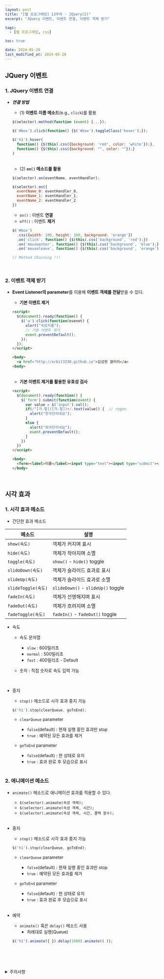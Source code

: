 ```yaml
---
layout: post
title: "[웹 프로그래밍] 13주차 - JQuery(2)"
excerpt: "JQuery 이벤트, 이벤트 연결, 이벤트 객체 받기"

tags:
  - [웹 프로그래밍, css]

toc: true

date: 2024-05-28
last_modified_at: 2024-05-28
---
```

## JQuery 이벤트
### 1. JQuery 이벤트 연결
- ***연결 방법***
  - (1) **이벤트 이름 메소드**(e.g., `click`)를 활용

  ```js
  $(selector).method(function (event) {...});
  ```

  ```js
  $('#box').click(function() {$('#box').toggleClass('hover');});
  ```

  ```js
  $('h1').hover(
    function() {$(this).css({background: 'red', color: 'white'});},
    function() {$(this).css({background: "", color: ""});}
  )
  ```

  <br>

  - (2) **`on()` 메소드를 활용**

  ```js
  $(selector).on(eventName, eventHandler);
  
  $(selector).on({
    eventName_0: eventHandler_0,
    eventName_1: eventHandler_1,
    eventName_2: eventHandler_2
  })
  ```

  - `on()` : 이벤트 **연결**
  - `off()` : 이벤트 **제거**

  ```js
  $('#box')
    .css({width: 100, height: 100, background: 'orange'})
    .on('click', function() {$(this).css('background', 'red');})
    .on('mouseenter', function() {$(this).css('background', 'blue');})
    .on('mouseleave', function() {$(this).css('background', 'orange');});

  // Method Chaining !!!
  ```

<br>

### 2. 이벤트 객체 받기
- **Event Listener의 parameter**를 이용해 **이벤트 객체를 전달**받을 수 있다.  

  - **기본 이벤트 제거**

  ```html
  <script>
    $(document).ready(function() {
      $('a').click(function(evenet) {
        alert("속았지롱");
        // 기본 이벤트 제거
        event.preventDefault();
      });
    });
  </script>

  <body>
    <a href="http://orbit3230.github.io">김성현 갤러리</a>
  <body>
  ```

  <br>

  - **기본 이벤트 제거를 활용한 유효성 검사**

  ```html
  <script>
    $(document).ready(function() {
      $('form').submit(function(event) {
        var value = $('input').val();
        if(/^[가-힣]([가-힣])+/.text(value)) {  // regex
          alert("한국인이네요");
        }
        else {
          alert("외국인이네요");
          event.preventDefault();
        }
      })
    })
  </script>

  <body>
    <form><label>이름</label><input type="text"><input type="submit"></form>
  </body>
  ```

<br>

## 시각 효과
### 1. 시각 효과 메소드
- 간단한 효과 메소드  

|메소드|설명|
|---|---|
|`show(속도)`|객체가 커지며 표시|
|`hide(속도)`|객체가 작아지며 소멸|
|`toggle(속도)`|`show()` - `hide()` toggle|
|`slidoDown(속도)`|객체가 슬라이드 효과로 표시|
|`slideUp(속도)`|객체가 슬라이드 효과로 소멸|
|`slideToggle(속도)`|`slideDown()` - `slideUp()` toggle|
|`fadeIn(속도)`|객체가 선명해지며 표시|
|`fadeOut(속도)`|객체가 흐려지며 소멸|
|`fadeToggle(속도)`|`fadeIn()` - `fadeOut()` toggle|

- 속도
  - 속도 문자열
    - `slow` : 600밀리초
    - `normal` : 500밀리초
    - `fast` : 400밀리초 - Default

  - 숫자 : 직접 숫자로 속도 입력 가능

<br>

- 중지
  - `stop()` 메소드로 시각 효과 중지 가능

  ```js
  $('h1').stop(clearQueue, goToEnd);
  ```

  - `clearQueue` parameter
    - `false`(default) : 현재 실행 중인 효과만 stop
    - `true` : 예약된 모든 효과를 제거  

  - `goToEnd` parameter
    - `false`(default) : 현 상태로 유지
    - `true` : 효과 완료 후 모습으로 표시  

    <br>

### 2. 애니메이션 메소드
- `animate()` 메소드로 애니메이션 효과를 적용할 수 있다.  

  - `$(selector).animate(속성 객체);`
  - `$(selector).animate(속성 객체, 시간);`
  - `$(selector).animate(속성 객체, 시간, 콜백 함수);`  

  <br>

- 중지
  - `stop()` 메소드로 시각 효과 중지 가능

  ```js
  $('h1').stop(clearQueue, goToEnd);
  ```

  - `clearQueue` parameter
    - `false`(default) : 현재 실행 중인 효과만 stop
    - `true` : 예약된 모든 효과를 제거  

  - `goToEnd` parameter
    - `false`(default) : 현 상태로 유지
    - `true` : 효과 완료 후 모습으로 표시  

    <br>

- 예약
  - `animate()` 혹은 `delay()` 메소드 사용  
    - 차례대로 실행(Queue)  

  ```js
  $('h1').animate({ }).delay(1000).animate(( ));
  ```

<br>
<br>
<br>
<br>
<details>
<summary>주의사항</summary>
<div markdown="1">

이 포스팅은 강원대학교 김아욱 교수님의 웹 프로그래밍 수업을 들으며 내용을 정리 한 것입니다.  
수업 내용에 대한 저작권은 교수님께 있으니,  
다른 곳으로의 무분별한 내용 복사를 자제해 주세요.

</div>
</details> 